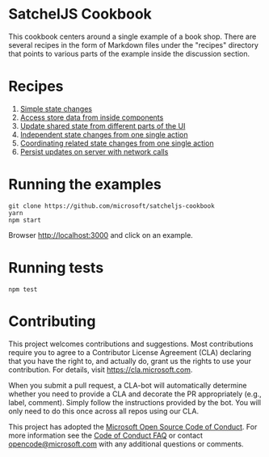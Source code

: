 # SatchelJS Cookbook

This cookbook centers around a single example of a book shop. There are several recipes in the form of Markdown files under the "recipes" directory that points to various parts of the example inside the discussion section.

# Recipes

1. [Simple state changes](./recipes/01-simple-state-changes.md)
2. [Access store data from inside components](./recipes/02-store-data-inside-component.md)
3. [Update shared state from different parts of the UI](./recipes/03-update-shared-state.md)
4. [Independent state changes from one single action](./recipes/04-independent-state-change.md)
5. [Coordinating related state changes from one single action](./recipes/05-related-state-change.md)
6. [Persist updates on server with network calls](./recipes/06-persist-update-on-server.md)

# Running the examples

```
git clone https://github.com/microsoft/satcheljs-cookbook
yarn
npm start
```

Browser [http://localhost:3000]() and click on an example.

# Running tests

```
npm test
```

# Contributing

This project welcomes contributions and suggestions.  Most contributions require you to agree to a
Contributor License Agreement (CLA) declaring that you have the right to, and actually do, grant us
the rights to use your contribution. For details, visit https://cla.microsoft.com.

When you submit a pull request, a CLA-bot will automatically determine whether you need to provide
a CLA and decorate the PR appropriately (e.g., label, comment). Simply follow the instructions
provided by the bot. You will only need to do this once across all repos using our CLA.

This project has adopted the [Microsoft Open Source Code of Conduct](https://opensource.microsoft.com/codeofconduct/).
For more information see the [Code of Conduct FAQ](https://opensource.microsoft.com/codeofconduct/faq/) or
contact [opencode@microsoft.com](mailto:opencode@microsoft.com) with any additional questions or comments.
